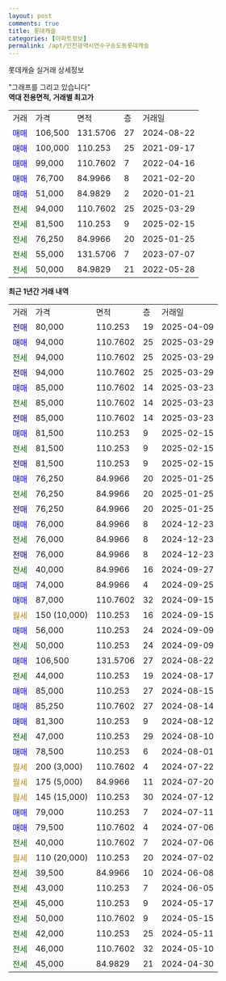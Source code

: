 ```yaml
---
layout: post
comments: true
title: 롯데캐슬
categories: [아파트정보]
permalink: /apt/인천광역시연수구송도동롯데캐슬
---
```


롯데캐슬 실거래 상세정보

<script type="text/javascript">
  google.charts.load('current', {'packages':['line', 'corechart']});
  google.charts.setOnLoadCallback(drawChart);

  function drawChart() {
    var data = new google.visualization.DataTable();
    data.addColumn('date', '거래일');
    data.addColumn('number', "매매");
    data.addColumn('number', "전세");
    data.addColumn('number', "전매");

    data.addRows([[new Date(Date.parse("2025-04-09")), null, null, 80000], [new Date(Date.parse("2025-03-29")), 94000, null, null], [new Date(Date.parse("2025-03-29")), null, 94000, null], [new Date(Date.parse("2025-03-29")), null, null, 94000], [new Date(Date.parse("2025-03-23")), 85000, null, null], [new Date(Date.parse("2025-03-23")), null, 85000, null], [new Date(Date.parse("2025-03-23")), null, null, 85000], [new Date(Date.parse("2025-02-15")), 81500, null, null], [new Date(Date.parse("2025-02-15")), null, 81500, null], [new Date(Date.parse("2025-02-15")), null, null, 81500], [new Date(Date.parse("2025-01-25")), 76250, null, null], [new Date(Date.parse("2025-01-25")), null, 76250, null], [new Date(Date.parse("2025-01-25")), null, null, 76250], [new Date(Date.parse("2024-12-23")), 76000, null, null], [new Date(Date.parse("2024-12-23")), null, 76000, null], [new Date(Date.parse("2024-12-23")), null, null, 76000], [new Date(Date.parse("2024-09-27")), null, 40000, null], [new Date(Date.parse("2024-09-25")), 74000, null, null], [new Date(Date.parse("2024-09-15")), 87000, null, null], [new Date(Date.parse("2024-09-15")), null, null, null], [new Date(Date.parse("2024-09-09")), 56000, null, null], [new Date(Date.parse("2024-09-09")), null, 50000, null], [new Date(Date.parse("2024-08-22")), 106500, null, null], [new Date(Date.parse("2024-08-17")), null, 44000, null], [new Date(Date.parse("2024-08-15")), 85000, null, null], [new Date(Date.parse("2024-08-14")), 85250, null, null], [new Date(Date.parse("2024-08-12")), 81300, null, null], [new Date(Date.parse("2024-08-10")), null, 47000, null], [new Date(Date.parse("2024-08-01")), 78500, null, null], [new Date(Date.parse("2024-07-22")), null, null, null], [new Date(Date.parse("2024-07-20")), null, null, null], [new Date(Date.parse("2024-07-12")), null, null, null], [new Date(Date.parse("2024-07-11")), 79000, null, null], [new Date(Date.parse("2024-07-06")), 79500, null, null], [new Date(Date.parse("2024-07-06")), null, 40000, null], [new Date(Date.parse("2024-07-02")), null, null, null], [new Date(Date.parse("2024-06-08")), null, 39500, null], [new Date(Date.parse("2024-06-05")), null, 43000, null], [new Date(Date.parse("2024-05-17")), null, 45000, null], [new Date(Date.parse("2024-05-15")), null, 50000, null], [new Date(Date.parse("2024-05-11")), null, 42000, null], [new Date(Date.parse("2024-05-10")), null, 46000, null], [new Date(Date.parse("2024-04-30")), null, 45000, null]]);

    var options = {
      hAxis: {
        format: 'yyyy/MM/dd'
      },    
      lineWidth: 0,
      pointsVisible: true,    
      title: '최근 1년간 유형별 실거래가 분포',
      legend: { position: 'bottom' }
    };

    var formatter = new google.visualization.NumberFormat({pattern:'###,###'} );
    formatter.format(data, 1);
    formatter.format(data, 2);
    
    setTimeout(function() {
        var chart = new google.visualization.LineChart(document.getElementById('columnchart_material'));
        chart.draw(data, (options));
        document.getElementById('loading').style.display = 'none';
    }, 200);
  }
</script>


<div id="loading" style="z-index:20; display: block; margin-left: 0px">"그래프를 그리고 있습니다"</div>
<div id="columnchart_material" style="width: 95%; margin-left: 0px; display: block"></div>
<!-- contents start -->
<b>역대 전용면적, 거래별 최고가</b>
<table class="sortable">
    <tr>
      <td>거래</td>
      <td>가격</td>
      <td>면적</td>
      <td>층</td>
      <td>거래일</td>
    </tr>
        <tr>
          <td><a style="color: blue">매매</a></td>
          <td>106,500</td>
          <td>131.5706</td>
          <td>27</td>
          <td>2024-08-22</td>
        </tr>            <tr>
          <td><a style="color: blue">매매</a></td>
          <td>100,000</td>
          <td>110.253</td>
          <td>25</td>
          <td>2021-09-17</td>
        </tr>            <tr>
          <td><a style="color: blue">매매</a></td>
          <td>99,000</td>
          <td>110.7602</td>
          <td>7</td>
          <td>2022-04-16</td>
        </tr>            <tr>
          <td><a style="color: blue">매매</a></td>
          <td>76,700</td>
          <td>84.9966</td>
          <td>8</td>
          <td>2021-02-20</td>
        </tr>            <tr>
          <td><a style="color: blue">매매</a></td>
          <td>51,000</td>
          <td>84.9829</td>
          <td>2</td>
          <td>2020-01-21</td>
        </tr>        
        <tr>
              <td><a style="color: darkgreen">전세</a></td>
              <td>94,000</td>
              <td>110.7602</td>
              <td>25</td>
              <td>2025-03-29</td>
            </tr>            <tr>
              <td><a style="color: darkgreen">전세</a></td>
              <td>81,500</td>
              <td>110.253</td>
              <td>9</td>
              <td>2025-02-15</td>
            </tr>            <tr>
              <td><a style="color: darkgreen">전세</a></td>
              <td>76,250</td>
              <td>84.9966</td>
              <td>20</td>
              <td>2025-01-25</td>
            </tr>            <tr>
              <td><a style="color: darkgreen">전세</a></td>
              <td>55,000</td>
              <td>131.5706</td>
              <td>7</td>
              <td>2023-07-07</td>
            </tr>            <tr>
              <td><a style="color: darkgreen">전세</a></td>
              <td>50,000</td>
              <td>84.9829</td>
              <td>21</td>
              <td>2022-05-28</td>
            </tr>        
    
</table>

<b>최근 1년간 거래 내역</b>

<table class="sortable">
    <tr>
      <td>거래</td>
      <td>가격</td>
      <td>면적</td>
      <td>층</td>
      <td>거래일</td>
    </tr>
    <tr>
      <td><a style="color: darkblue">전매</a></td>
      <td>80,000</td>
      <td>110.253</td>
      <td>19</td>
      <td>2025-04-09</td>
    </tr>          <tr>
      <td><a style="color: blue">매매</a></td>
      <td>94,000</td>
      <td>110.7602</td>
      <td>25</td>
      <td>2025-03-29</td>
    </tr>          <tr>
      <td><a style="color: darkgreen">전세</a></td>
      <td>94,000</td>
      <td>110.7602</td>
      <td>25</td>
      <td>2025-03-29</td>
    </tr>          <tr>
      <td><a style="color: darkblue">전매</a></td>
      <td>94,000</td>
      <td>110.7602</td>
      <td>25</td>
      <td>2025-03-29</td>
    </tr>          <tr>
      <td><a style="color: blue">매매</a></td>
      <td>85,000</td>
      <td>110.7602</td>
      <td>14</td>
      <td>2025-03-23</td>
    </tr>          <tr>
      <td><a style="color: darkgreen">전세</a></td>
      <td>85,000</td>
      <td>110.7602</td>
      <td>14</td>
      <td>2025-03-23</td>
    </tr>          <tr>
      <td><a style="color: darkblue">전매</a></td>
      <td>85,000</td>
      <td>110.7602</td>
      <td>14</td>
      <td>2025-03-23</td>
    </tr>          <tr>
      <td><a style="color: blue">매매</a></td>
      <td>81,500</td>
      <td>110.253</td>
      <td>9</td>
      <td>2025-02-15</td>
    </tr>          <tr>
      <td><a style="color: darkgreen">전세</a></td>
      <td>81,500</td>
      <td>110.253</td>
      <td>9</td>
      <td>2025-02-15</td>
    </tr>          <tr>
      <td><a style="color: darkblue">전매</a></td>
      <td>81,500</td>
      <td>110.253</td>
      <td>9</td>
      <td>2025-02-15</td>
    </tr>          <tr>
      <td><a style="color: blue">매매</a></td>
      <td>76,250</td>
      <td>84.9966</td>
      <td>20</td>
      <td>2025-01-25</td>
    </tr>          <tr>
      <td><a style="color: darkgreen">전세</a></td>
      <td>76,250</td>
      <td>84.9966</td>
      <td>20</td>
      <td>2025-01-25</td>
    </tr>          <tr>
      <td><a style="color: darkblue">전매</a></td>
      <td>76,250</td>
      <td>84.9966</td>
      <td>20</td>
      <td>2025-01-25</td>
    </tr>          <tr>
      <td><a style="color: blue">매매</a></td>
      <td>76,000</td>
      <td>84.9966</td>
      <td>8</td>
      <td>2024-12-23</td>
    </tr>          <tr>
      <td><a style="color: darkgreen">전세</a></td>
      <td>76,000</td>
      <td>84.9966</td>
      <td>8</td>
      <td>2024-12-23</td>
    </tr>          <tr>
      <td><a style="color: darkblue">전매</a></td>
      <td>76,000</td>
      <td>84.9966</td>
      <td>8</td>
      <td>2024-12-23</td>
    </tr>          <tr>
      <td><a style="color: darkgreen">전세</a></td>
      <td>40,000</td>
      <td>84.9966</td>
      <td>16</td>
      <td>2024-09-27</td>
    </tr>          <tr>
      <td><a style="color: blue">매매</a></td>
      <td>74,000</td>
      <td>84.9966</td>
      <td>4</td>
      <td>2024-09-25</td>
    </tr>          <tr>
      <td><a style="color: blue">매매</a></td>
      <td>87,000</td>
      <td>110.7602</td>
      <td>32</td>
      <td>2024-09-15</td>
    </tr>          <tr>
      <td><a style="color: darkgoldenrod">월세</a></td>
      <td>150 (10,000)</td>
      <td>110.253</td>
      <td>16</td>
      <td>2024-09-15</td>
    </tr>          <tr>
      <td><a style="color: blue">매매</a></td>
      <td>56,000</td>
      <td>110.253</td>
      <td>24</td>
      <td>2024-09-09</td>
    </tr>          <tr>
      <td><a style="color: darkgreen">전세</a></td>
      <td>50,000</td>
      <td>110.253</td>
      <td>24</td>
      <td>2024-09-09</td>
    </tr>          <tr>
      <td><a style="color: blue">매매</a></td>
      <td>106,500</td>
      <td>131.5706</td>
      <td>27</td>
      <td>2024-08-22</td>
    </tr>          <tr>
      <td><a style="color: darkgreen">전세</a></td>
      <td>44,000</td>
      <td>110.253</td>
      <td>19</td>
      <td>2024-08-17</td>
    </tr>          <tr>
      <td><a style="color: blue">매매</a></td>
      <td>85,000</td>
      <td>110.253</td>
      <td>27</td>
      <td>2024-08-15</td>
    </tr>          <tr>
      <td><a style="color: blue">매매</a></td>
      <td>85,250</td>
      <td>110.7602</td>
      <td>27</td>
      <td>2024-08-14</td>
    </tr>          <tr>
      <td><a style="color: blue">매매</a></td>
      <td>81,300</td>
      <td>110.253</td>
      <td>9</td>
      <td>2024-08-12</td>
    </tr>          <tr>
      <td><a style="color: darkgreen">전세</a></td>
      <td>47,000</td>
      <td>110.253</td>
      <td>29</td>
      <td>2024-08-10</td>
    </tr>          <tr>
      <td><a style="color: blue">매매</a></td>
      <td>78,500</td>
      <td>110.253</td>
      <td>6</td>
      <td>2024-08-01</td>
    </tr>          <tr>
      <td><a style="color: darkgoldenrod">월세</a></td>
      <td>200 (3,000)</td>
      <td>110.7602</td>
      <td>4</td>
      <td>2024-07-22</td>
    </tr>          <tr>
      <td><a style="color: darkgoldenrod">월세</a></td>
      <td>175 (5,000)</td>
      <td>84.9966</td>
      <td>11</td>
      <td>2024-07-20</td>
    </tr>          <tr>
      <td><a style="color: darkgoldenrod">월세</a></td>
      <td>145 (15,000)</td>
      <td>110.253</td>
      <td>30</td>
      <td>2024-07-12</td>
    </tr>          <tr>
      <td><a style="color: blue">매매</a></td>
      <td>79,000</td>
      <td>110.253</td>
      <td>7</td>
      <td>2024-07-11</td>
    </tr>          <tr>
      <td><a style="color: blue">매매</a></td>
      <td>79,500</td>
      <td>110.7602</td>
      <td>4</td>
      <td>2024-07-06</td>
    </tr>          <tr>
      <td><a style="color: darkgreen">전세</a></td>
      <td>40,000</td>
      <td>110.7602</td>
      <td>7</td>
      <td>2024-07-06</td>
    </tr>          <tr>
      <td><a style="color: darkgoldenrod">월세</a></td>
      <td>110 (20,000)</td>
      <td>110.253</td>
      <td>20</td>
      <td>2024-07-02</td>
    </tr>          <tr>
      <td><a style="color: darkgreen">전세</a></td>
      <td>39,500</td>
      <td>84.9966</td>
      <td>10</td>
      <td>2024-06-08</td>
    </tr>          <tr>
      <td><a style="color: darkgreen">전세</a></td>
      <td>43,000</td>
      <td>110.253</td>
      <td>7</td>
      <td>2024-06-05</td>
    </tr>          <tr>
      <td><a style="color: darkgreen">전세</a></td>
      <td>45,000</td>
      <td>110.253</td>
      <td>9</td>
      <td>2024-05-17</td>
    </tr>          <tr>
      <td><a style="color: darkgreen">전세</a></td>
      <td>50,000</td>
      <td>110.7602</td>
      <td>9</td>
      <td>2024-05-15</td>
    </tr>          <tr>
      <td><a style="color: darkgreen">전세</a></td>
      <td>42,000</td>
      <td>110.253</td>
      <td>25</td>
      <td>2024-05-11</td>
    </tr>          <tr>
      <td><a style="color: darkgreen">전세</a></td>
      <td>46,000</td>
      <td>110.7602</td>
      <td>32</td>
      <td>2024-05-10</td>
    </tr>          <tr>
      <td><a style="color: darkgreen">전세</a></td>
      <td>45,000</td>
      <td>84.9829</td>
      <td>21</td>
      <td>2024-04-30</td>
    </tr>      </table>
<!-- contents end -->    

